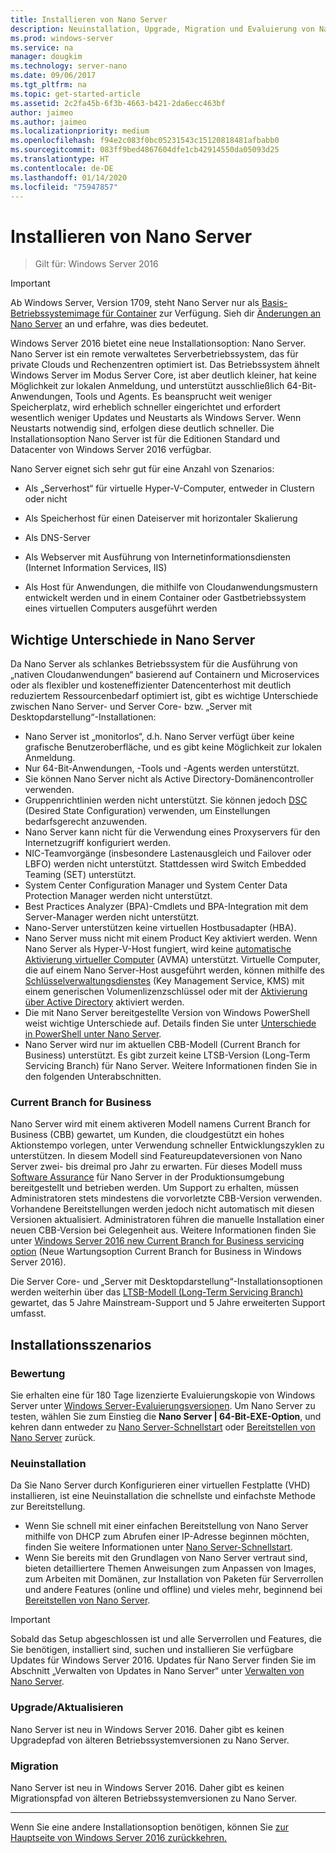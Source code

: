 ```yaml
---
title: Installieren von Nano Server
description: Neuinstallation, Upgrade, Migration und Evaluierung von Nano Server
ms.prod: windows-server
ms.service: na
manager: dougkim
ms.technology: server-nano
ms.date: 09/06/2017
ms.tgt_pltfrm: na
ms.topic: get-started-article
ms.assetid: 2c2fa45b-6f3b-4663-b421-2da6ecc463bf
author: jaimeo
ms.author: jaimeo
ms.localizationpriority: medium
ms.openlocfilehash: f94e2c083f0bc05231543c15120818481afbabb0
ms.sourcegitcommit: 083ff9bed4867604dfe1cb42914550da05093d25
ms.translationtype: HT
ms.contentlocale: de-DE
ms.lasthandoff: 01/14/2020
ms.locfileid: "75947857"
---
```

# <a name="install-nano-server"></a>Installieren von Nano Server

>Gilt für: Windows Server 2016

> [!IMPORTANT]
> Ab Windows Server, Version 1709, steht Nano Server nur als [Basis-Betriebssystemimage für Container](/virtualization/windowscontainers/quick-start/using-insider-container-images#install-base-container-image) zur Verfügung. Sieh dir [Änderungen an Nano Server](nano-in-semi-annual-channel.md) an und erfahre, was dies bedeutet. 

Windows Server 2016 bietet eine neue Installationsoption: Nano Server. Nano Server ist ein remote verwaltetes Serverbetriebssystem, das für private Clouds und Rechenzentren optimiert ist. Das Betriebssystem ähnelt Windows Server im Modus Server Core, ist aber deutlich kleiner, hat keine Möglichkeit zur lokalen Anmeldung, und unterstützt ausschließlich 64-Bit-Anwendungen, Tools und Agents. Es beansprucht weit weniger Speicherplatz, wird erheblich schneller eingerichtet und erfordert wesentlich weniger Updates und Neustarts als Windows Server. Wenn Neustarts notwendig sind, erfolgen diese deutlich schneller. Die Installationsoption Nano Server ist für die Editionen Standard und Datacenter von Windows Server 2016 verfügbar.  

Nano Server eignet sich sehr gut für eine Anzahl von Szenarios:  
  
-   Als „Serverhost“ für virtuelle Hyper-V-Computer, entweder in Clustern oder nicht  
  
-   Als Speicherhost für einen Dateiserver mit horizontaler Skalierung  
  
-   Als DNS-Server  
  
-   Als Webserver mit Ausführung von Internetinformationsdiensten (Internet Information Services, IIS)  
  
-   Als Host für Anwendungen, die mithilfe von Cloudanwendungsmustern entwickelt werden und in einem Container oder Gastbetriebssystem eines virtuellen Computers ausgeführt werden  
  
## <a name="important-differences-in-nano-server"></a>Wichtige Unterschiede in Nano Server

Da Nano Server als schlankes Betriebssystem für die Ausführung von „nativen Cloudanwendungen“ basierend auf Containern und Microservices oder als flexibler und kosteneffizienter Datencenterhost mit deutlich reduziertem Ressourcenbedarf optimiert ist, gibt es wichtige Unterschiede zwischen Nano Server- und Server Core- bzw. „Server mit Desktopdarstellung“-Installationen:

- Nano Server ist „monitorlos“, d.h. Nano Server verfügt über keine grafische Benutzeroberfläche, und es gibt keine Möglichkeit zur lokalen Anmeldung.
- Nur 64-Bit-Anwendungen, -Tools und -Agents werden unterstützt.
- Sie können Nano Server nicht als Active Directory-Domänencontroller verwenden.
- Gruppenrichtlinien werden nicht unterstützt. Sie können jedoch [DSC](https://msdn.microsoft.com/powershell/dsc/nanoDsc) (Desired State Configuration) verwenden, um Einstellungen bedarfsgerecht anzuwenden.
- Nano Server kann nicht für die Verwendung eines Proxyservers für den Internetzugriff konfiguriert werden.
- NIC-Teamvorgänge (insbesondere Lastenausgleich und Failover oder LBFO) werden nicht unterstützt. Stattdessen wird Switch Embedded Teaming (SET) unterstützt.
- System Center Configuration Manager und System Center Data Protection Manager werden nicht unterstützt.
- Best Practices Analyzer (BPA)-Cmdlets und BPA-Integration mit dem Server-Manager werden nicht unterstützt.
- Nano-Server unterstützen keine virtuellen Hostbusadapter (HBA).
- Nano Server muss nicht mit einem Product Key aktiviert werden. Wenn Nano Server als Hyper-V-Host fungiert, wird keine [automatische Aktivierung virtueller Computer](https://technet.microsoft.com/library/dn303421%28v=ws.11%29.aspx) (AVMA) unterstützt. Virtuelle Computer, die auf einem Nano Server-Host ausgeführt werden, können mithilfe des [Schlüsselverwaltungsdienstes](https://technet.microsoft.com/library/jj612867(v=ws.11).aspx) (Key Management Service, KMS) mit einem generischen Volumenlizenzschlüssel oder mit der [Aktivierung über Active Directory](https://technet.microsoft.com/library/dn502534(v=ws.11).aspx) aktiviert werden.
- Die mit Nano Server bereitgestellte Version von Windows PowerShell weist wichtige Unterschiede auf. Details finden Sie unter [Unterschiede in PowerShell unter Nano Server](PowerShell-on-Nano-Server.md).
- Nano Server wird nur im aktuellen CBB-Modell (Current Branch for Business) unterstützt. Es gibt zurzeit keine LTSB-Version (Long-Term Servicing Branch) für Nano Server. Weitere Informationen finden Sie in den folgenden Unterabschnitten.

### <a name="current-branch-for-business"></a>Current Branch for Business
Nano Server wird mit einem aktiveren Modell namens Current Branch for Business (CBB) gewartet, um Kunden, die cloudgestützt ein hohes Aktionstempo vorlegen, unter Verwendung schneller Entwicklungszyklen zu unterstützen. In diesem Modell sind Featureupdateversionen von Nano Server zwei- bis dreimal pro Jahr zu erwarten. Für dieses Modell muss [Software Assurance](https://www.microsoft.com/licensing/licensing-programs/software-assurance-default.aspx) für Nano Server in der Produktionsumgebung bereitgestellt und betrieben werden. Um Support zu erhalten, müssen Administratoren stets mindestens die vorvorletzte CBB-Version verwenden. Vorhandene Bereitstellungen werden jedoch nicht automatisch mit diesen Versionen aktualisiert. Administratoren führen die manuelle Installation einer neuen CBB-Version bei Gelegenheit aus. Weitere Informationen finden Sie unter [Windows Server 2016 new Current Branch for Business servicing option](https://blogs.technet.microsoft.com/windowsserver/2016/07/12/windows-server-2016-new-current-branch-for-business-servicing-option/) (Neue Wartungsoption Current Branch for Business in Windows Server 2016).

Die Server Core- und „Server mit Desktopdarstellung“-Installationsoptionen werden weiterhin über das [LTSB-Modell (Long-Term Servicing Branch)](https://support.microsoft.com/lifecycle#gp%2Fgp_msl_policy) gewartet, das 5 Jahre Mainstream-Support und 5 Jahre erweiterten Support umfasst.

## <a name="installation-scenarios"></a>Installationsszenarios

### <a name="evaluation"></a>Bewertung
Sie erhalten eine für 180 Tage lizenzierte Evaluierungskopie von Windows Server unter [Windows Server-Evaluierungsversionen](https://www.microsoft.com/evalcenter/evaluate-windows-server-2016). Um Nano Server zu testen, wählen Sie zum Einstieg die **Nano Server | 64-Bit-EXE-Option**, und kehren dann entweder zu [Nano Server-Schnellstart](Nano-Server-Quick-Start.md) oder [Bereitstellen von Nano Server](Deploy-Nano-Server.md) zurück.

### <a name="clean-installation"></a>Neuinstallation
Da Sie Nano Server durch Konfigurieren einer virtuellen Festplatte (VHD) installieren, ist eine Neuinstallation die schnellste und einfachste Methode zur Bereitstellung.

- Wenn Sie schnell mit einer einfachen Bereitstellung von Nano Server mithilfe von DHCP zum Abrufen einer IP-Adresse beginnen möchten, finden Sie weitere Informationen unter [Nano Server-Schnellstart](Nano-Server-Quick-Start.md). 
- Wenn Sie bereits mit den Grundlagen von Nano Server vertraut sind, bieten detailliertere Themen Anweisungen zum Anpassen von Images, zum Arbeiten mit Domänen, zur Installation von Paketen für Serverrollen und andere Features (online und offline) und vieles mehr, beginnend bei [Bereitstellen von Nano Server](Deploy-Nano-Server.md).

> [!IMPORTANT]  
> Sobald das Setup abgeschlossen ist und alle Serverrollen und Features, die Sie benötigen, installiert sind, suchen und installieren Sie verfügbare Updates für Windows Server 2016. Updates für Nano Server finden Sie im Abschnitt „Verwalten von Updates in Nano Server“ unter [Verwalten von Nano Server](Manage-Nano-Server.md).

### <a name="upgrade"></a>Upgrade/Aktualisieren
Nano Server ist neu in Windows Server 2016. Daher gibt es keinen Upgradepfad von älteren Betriebssystemversionen zu Nano Server.

### <a name="migration"></a>Migration
Nano Server ist neu in Windows Server 2016. Daher gibt es keinen Migrationspfad von älteren Betriebssystemversionen zu Nano Server.
  
-------------------------------------
Wenn Sie eine andere Installationsoption benötigen, können Sie [zur Hauptseite von Windows Server 2016 zurückkehren.](windows-server-2016.md) 

  


 

